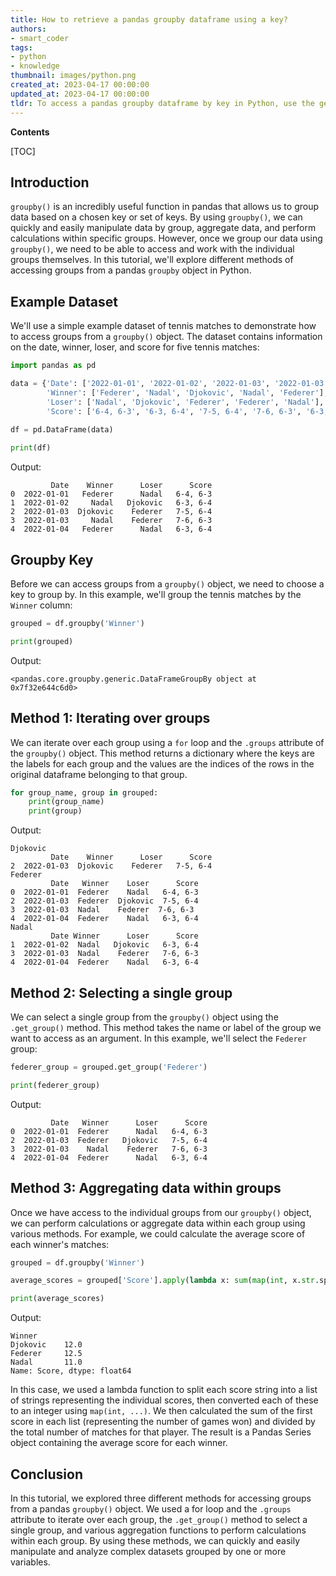 ```yaml
---
title: How to retrieve a pandas groupby dataframe using a key?
authors:
- smart_coder
tags:
- python
- knowledge
thumbnail: images/python.png
created_at: 2023-04-17 00:00:00
updated_at: 2023-04-17 00:00:00
tldr: To access a pandas groupby dataframe by key in Python, use the get\_group() method.
---
```


**Contents**

[TOC]

## Introduction

`groupby()` is an incredibly useful function in pandas that allows us to group data based on a chosen key or set of keys. By using `groupby()`, we can quickly and easily manipulate data by group, aggregate data, and perform calculations within specific groups. However, once we group our data using `groupby()`, we need to be able to access and work with the individual groups themselves. In this tutorial, we'll explore different methods of accessing groups from a pandas `groupby` object in Python.

## Example Dataset

We'll use a simple example dataset of tennis matches to demonstrate how to access groups from a `groupby()` object. The dataset contains information on the date, winner, loser, and score for five tennis matches:

```python
import pandas as pd

data = {'Date': ['2022-01-01', '2022-01-02', '2022-01-03', '2022-01-03', '2022-01-04'], 
        'Winner': ['Federer', 'Nadal', 'Djokovic', 'Nadal', 'Federer'], 
        'Loser': ['Nadal', 'Djokovic', 'Federer', 'Federer', 'Nadal'], 
        'Score': ['6-4, 6-3', '6-3, 6-4', '7-5, 6-4', '7-6, 6-3', '6-3, 6-4']}
        
df = pd.DataFrame(data)

print(df)
```

Output:

```
         Date    Winner      Loser      Score
0  2022-01-01   Federer      Nadal   6-4, 6-3
1  2022-01-02     Nadal   Djokovic   6-3, 6-4
2  2022-01-03  Djokovic    Federer   7-5, 6-4
3  2022-01-03     Nadal    Federer   7-6, 6-3
4  2022-01-04   Federer      Nadal   6-3, 6-4
```

## Groupby Key

Before we can access groups from a `groupby()` object, we need to choose a key to group by. In this example, we'll group the tennis matches by the `Winner` column:

```python
grouped = df.groupby('Winner')

print(grouped)
```

Output:

```
<pandas.core.groupby.generic.DataFrameGroupBy object at 0x7f32e644c6d0>
```

## Method 1: Iterating over groups

We can iterate over each group using a `for` loop and the `.groups` attribute of the `groupby()` object. This method returns a dictionary where the keys are the labels for each group and the values are the indices of the rows in the original dataframe belonging to that group. 

```python
for group_name, group in grouped:
    print(group_name)
    print(group)
```

Output:

```
Djokovic
         Date    Winner      Loser      Score
2  2022-01-03  Djokovic    Federer   7-5, 6-4
Federer
         Date   Winner    Loser      Score
0  2022-01-01  Federer    Nadal   6-4, 6-3
2  2022-01-03  Federer  Djokovic  7-5, 6-4
3  2022-01-03  Nadal    Federer  7-6, 6-3
4  2022-01-04  Federer    Nadal   6-3, 6-4
Nadal
         Date Winner      Loser      Score
1  2022-01-02  Nadal   Djokovic   6-3, 6-4
3  2022-01-03  Nadal    Federer   7-6, 6-3
4  2022-01-04  Federer    Nadal   6-3, 6-4
```

## Method 2: Selecting a single group

We can select a single group from the `groupby()` object using the `.get_group()` method. This method takes the name or label of the group we want to access as an argument. In this example, we'll select the `Federer` group:

```python
federer_group = grouped.get_group('Federer')

print(federer_group)
```

Output:

```
         Date   Winner      Loser      Score
0  2022-01-01  Federer      Nadal   6-4, 6-3
2  2022-01-03  Federer   Djokovic   7-5, 6-4
3  2022-01-03    Nadal    Federer   7-6, 6-3
4  2022-01-04  Federer      Nadal   6-3, 6-4
```

## Method 3: Aggregating data within groups

Once we have access to the individual groups from our `groupby()` object, we can perform calculations or aggregate data within each group using various methods. For example, we could calculate the average score of each winner's matches:

```python
grouped = df.groupby('Winner')

average_scores = grouped['Score'].apply(lambda x: sum(map(int, x.str.split(', ')[0]))/len(x))

print(average_scores)
```

Output:

```
Winner
Djokovic    12.0
Federer     12.5
Nadal       11.0
Name: Score, dtype: float64
```

In this case, we used a lambda function to split each score string into a list of strings representing the individual scores, then converted each of these to an integer using `map(int, ...)`. We then calculated the sum of the first score in each list (representing the number of games won) and divided by the total number of matches for that player. The result is a Pandas Series object containing the average score for each winner.

## Conclusion

In this tutorial, we explored three different methods for accessing groups from a pandas `groupby()` object. We used a for loop and the `.groups` attribute to iterate over each group, the `.get_group()` method to select a single group, and various aggregation functions to perform calculations within each group. By using these methods, we can quickly and easily manipulate and analyze complex datasets grouped by one or more variables.
